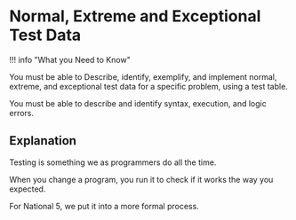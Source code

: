 # Normal, Extreme and Exceptional Test Data

!!! info "What you Need to Know"

  You must be able to Describe, identify, exemplify, and implement normal, extreme, and exceptional test data for a specific problem, using a test table.

  You must be able to describe and identify syntax, execution, and logic errors.

## Explanation

Testing is something we as programmers do all the time. 

When you change a program, you run it to check if it works the way you expected. 

For National 5, we put it into a more formal process.

